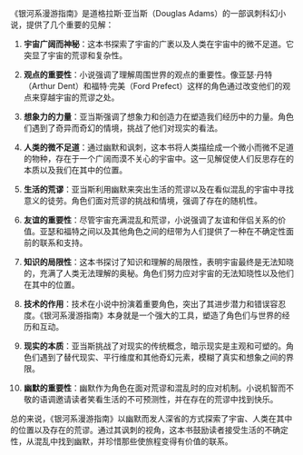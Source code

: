 《银河系漫游指南》是道格拉斯·亚当斯（Douglas Adams）的一部讽刺科幻小说，提供了几个重要的见解：

1. **宇宙广阔而神秘**：这本书探索了宇宙的广袤以及人类在宇宙中的微不足道。它突显了宇宙的荒谬和复杂性。

2. **观点的重要性**：小说强调了理解周围世界的观点的重要性。像亚瑟·丹特（Arthur Dent）和福特·完美（Ford Prefect）这样的角色通过改变他们的观点来穿越宇宙的荒谬之处。

3. **想象力的力量**：亚当斯强调了想象力和创造力在塑造我们经历中的力量。角色们遇到了奇异而奇幻的情境，挑战了他们对现实的看法。

4. **人类的微不足道**：通过幽默和讽刺，这本书将人类描绘成一个微小而微不足道的物种，存在于一个广阔而漠不关心的宇宙中。这一见解促使人们反思存在的本质以及我们在其中的位置。

5. **生活的荒谬**：亚当斯利用幽默来突出生活的荒谬以及在看似混乱的宇宙中寻找意义的徒劳。角色们面对荒谬的挑战和情境，强调了存在的随机性。

6. **友谊的重要性**：尽管宇宙充满混乱和荒谬，小说强调了友谊和伴侣关系的价值。亚瑟和福特之间以及其他角色之间的纽带为人们提供了一种在不确定性面前的联系和支持。

7. **知识的局限性**：这本书探讨了知识和理解的局限性，表明宇宙最终是无法知晓的，充满了人类无法理解的奥秘。角色们努力应对宇宙的无法知晓性以及他们在其中的位置。

8. **技术的作用**：技术在小说中扮演着重要角色，突出了其进步潜力和错误容忍度。《银河系漫游指南》本身就是一个强大的工具，塑造了角色们与世界的经历和互动。

9. **现实的本质**：亚当斯挑战了对现实的传统概念，暗示现实是主观和可塑的。角色们遇到了替代现实、平行维度和其他奇幻元素，模糊了真实和想象之间的界限。

10. **幽默的重要性**：幽默作为角色在面对荒谬和混乱时的应对机制。小说机智而不敬的语调邀请读者笑看生活的不可预测性，并在存在的荒谬中找到快乐。

总的来说，《银河系漫游指南》以幽默而发人深省的方式探索了宇宙、人类在其中的位置以及存在的荒谬。通过其讽刺的视角，这本书鼓励读者接受生活的不确定性，从混乱中找到幽默，并珍惜那些使旅程变得有价值的联系。